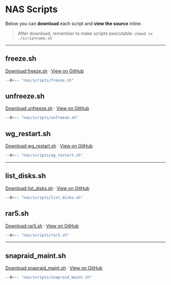 # NAS Scripts

Below you can **download** each script and **view the source** inline.

> After download, remember to make scripts executable:
> `chmod +x ./scriptname.sh`

---

## freeze.sh
[Download freeze.sh](../../_downloads/nas/scripts/freeze.sh) ·
[View on GitHub](https://github.com/mbeisser1/homelab/blob/main/nas/scripts/freeze.sh)

```bash
--8<-- "nas/scripts/freeze.sh"
```

## unfreeze.sh
[Download unfreeze.sh](../../_downloads/nas/scripts/unfreeze.sh) ·
[View on GitHub](https://github.com/mbeisser1/homelab/blob/main/nas/scripts/unfreeze.sh)

```bash
--8<-- "nas/scripts/unfreeze.sh"
```

## wg_restart.sh
[Download wg_restart.sh](../../_downloads/nas/scripts/wg_restart.sh) ·
[View on GitHub](https://github.com/mbeisser1/homelab/blob/main/nas/scripts/wg_restart.sh)

```bash
--8<-- "nas/scripts/wg_restart.sh"
```

---

## list_disks.sh
[Download list_disks.sh](../../_downloads/nas/scripts/list_disks.sh) ·
[View on GitHub](https://github.com/mbeisser1/homelab/blob/main/nas/scripts/list_disks.sh)

```bash
--8<-- "nas/scripts/list_disks.sh"
```

## rar5.sh
[Download rar5.sh](../../_downloads/nas/scripts/rar5.sh) ·
[View on GitHub](https://github.com/mbeisser1/homelab/blob/main/nas/scripts/rar5.sh)

```bash
--8<-- "nas/scripts/rar5.sh"
```

---

## snapraid_maint.sh
[Download snapraid_maint.sh](../../_downloads/nas/scripts/snapraid_maint.sh) ·
[View on GitHub](https://github.com/mbeisser1/homelab/blob/main/nas/scripts/snapraid_maint.sh)

```bash
--8<-- "nas/scripts/snapraid_maint.sh"
```
